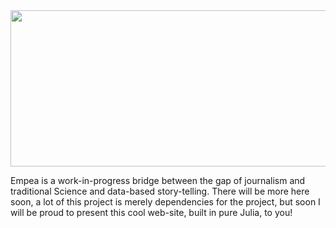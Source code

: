 <div align = "center">
<img src = https://github.com/emmettgb/empea.us/blob/main/public/images/cover.png width = 600 height = 250>
  </div>
  
Empea is a work-in-progress bridge between the gap of journalism and traditional Science and data-based story-telling. There will be more here soon, a lot of this project is merely dependencies for the project, but soon I will be proud to present this cool web-site, built in pure Julia, to you!
